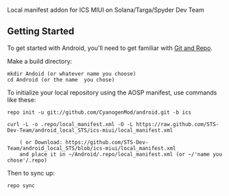 Local manifest addon for ICS MIUI on Solana/Targa/Spyder Dev Team

Getting Started
---------------

To get started with Android, you'll need to get
familiar with [Git and Repo](http://source.android.com/download/using-repo).

Make a build directory:

	mkdir Andoid (or whatever name you choose)
	cd Android (or the name  you chose)
	

To initialize your local repository using the AOSP manifest, use commands like these:

    repo init -u git://github.com/CyanogenMod/android.git -b ics
    
    curl -L -o .repo/local_manifest.xml -O -L https://raw.github.com/STS-Dev-Team/android_local_STS/ics-miui/local_manifest.xml

    	( or Download: https://github.com/STS-Dev-Team/android_local_STS/blob/ics-miui/local_manifest.xml
		and place it in ~/Android/.repo/local_manifest.xml (or ~/'name you chose'/.repo)

Then to sync up:

    repo sync
